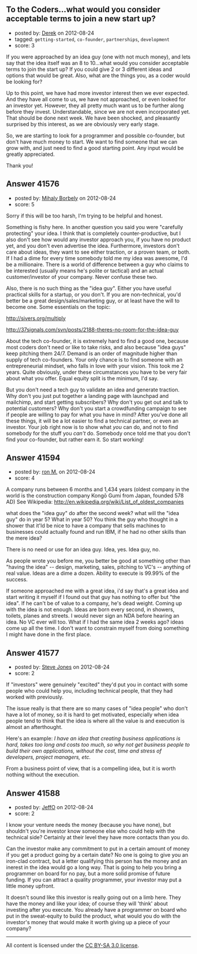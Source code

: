 ## To the Coders...what would you consider acceptable terms to join a new start up?

- posted by: [Derek](https://stackexchange.com/users/-1/18409-derek) on 2012-08-24
- tagged: `getting-started`, `co-founder`, `partnerships`, `development`
- score: 3

If you were approached by an idea guy (one with not much money), and lets say that the idea itself was an 8 to 10...what would you consider acceptable terms to join the start up?  If you could give 2 or 3 different ideas and options that would be great.  Also, what are the things you, as a coder would be looking for?

Up to this point, we have had more investor interest then we ever expected.  And they have all come to us, we have not approached, or even looked for an investor yet.  However, they all pretty much want us to be further along before they invest.    Understandable, since we are not even incorporated yet. That should be done next week.  We have been shocked, and pleasantly surprised by this interest, as we are obviously very early stage.

So, we are starting to look for a programmer and possible co-founder, but don't have much money to start.  We want to find someone that we can grow with, and just need to find a good starting point.  Any input would be greatly appreciated.

Thank you!


## Answer 41576

- posted by: [Mihaly Borbely](https://stackexchange.com/users/-1/13257-mihaly-borbely) on 2012-08-24
- score: 5

Sorry if this will be too harsh, I'm trying to be helpful and honest.

Something is fishy here. In another question you said you were "carefully protecting" your idea. I think that is completely counter-productive, but I also don't see how would any investor approach you, if you have no product yet, and you don't even advertise the idea. Furthermore, investors don't care about ideas, they want to see either traction, or a proven team, or both. If I had a dime for every time somebody told me my idea was awesome, I'd be a millionaire. There is a world of difference between a guy who claims to be interested (usually means he's polite or tactical) and an actual customer/investor of your company. Never confuse these two.

Also, there is no such thing as the "idea guy". Either you have useful practical skills for a startup, or you don't. If you are non-technical, you'd better be a great design/sales/marketing guy, or at least have the will to become one. Some essentials on the topic:

http://sivers.org/multiply

http://37signals.com/svn/posts/2188-theres-no-room-for-the-idea-guy

About the tech co-founder, it is extremely hard to find a good one, because most coders don't need or like to take risks, and also because "idea guys" keep pitching them 24/7. Demand is an order of magnitude higher than supply of tech co-founders. Your only chance is to find someone with an entrepreneurial mindset, who falls in love with your vision. This took me 2 years. Quite obviously, under these circumstances you have to be very fair about what you offer. Equal equity split is the minimum, I'd say.

But you don't need a tech guy to validate an idea and generate traction. Why don't you just put together a landing page with launchpad and mailchimp, and start getting subscribers? Why don't you get out and talk to potential customers? Why don't you start a crowdfunding campaign to see if people are willing to pay for what you have in mind? After you've done all these things, it will be a lot easier to find a technical partner, or even an investor. Your job right now is to show what *you* can do, and not to find somebody for the stuff you *can't* do. Somebody once told me that you don't find your co-founder, but rather earn it. So start working!


## Answer 41594

- posted by: [ron M.](https://stackexchange.com/users/-1/2122-ron-m) on 2012-08-24
- score: 4

A company runs between 6 months and 1,434 years (oldest company in the world is the construction company Kongō Gumi from Japan, founded 578 AD) See Wikipedia: http://en.wikipedia.org/wiki/List_of_oldest_companies
 
what does the "idea guy" do after the second week? what will the "idea guy" do in year 5? What in year 50? You think the guy who thought in a shower that it'ld be nice to have a company that sells machines to businesses could actually found and run IBM, if he had no other skills than the mere idea? 

There is no need or use for an idea guy. Idea, yes. Idea guy, no.

As people wrote you before me, you better be good at something other than "having the idea" -- design, marketing, sales, pitching to VC's -- anything of real value. Ideas are a dime a dozen. Ability to execute is 99.99% of the success. 

If someone approached me with a great idea, i'd say that's a great idea and start writing it myself if I found out that guy has nothing to offer but "the idea". If he can't be of value to a company, he's dead weight. Coming up with the idea is not enough. Ideas are born every second, in showers, toilets, planes and streets. I would never sign an NDA before hearing an idea. No VC ever will too. What if I had the same idea 2 weeks ago? ideas come up all the time. I don't want to constrain myself from doing something I might have done in the first place.



## Answer 41577

- posted by: [Steve Jones](https://stackexchange.com/users/-1/12985-steve-jones) on 2012-08-24
- score: 2

If "investors" were genuinely "excited" they'd put you in contact with some people who could help you, including technical people, that they had worked with previously.

The issue really is that there are so many cases of "idea people" who don't have a lot of money, so it is hard to get motivated, especially when idea people tend to think that the idea is where all the value is and execution is almost an afterthought.

Here's an example: *I have an idea that creating business applications is hard, takes too long and costs too much, so why not get business people to build their own applications, without the cost, time and stress of developers, project managers, etc.*

From a business point of view, that is a compelling idea, but it is worth nothing without the execution.


## Answer 41588

- posted by: [JeffO](https://stackexchange.com/users/-1/1796-jeffo) on 2012-08-24
- score: 2

I know your venture needs the money (because you have none), but shouldn't you're investor know someone else who could help with the technical side? Certainly at their level they have more contacts than you do.

Can the investor make any commitment to put in a certain amount of money if you get a product going by a certain date? No one is going to give you an iron-clad contract, but a letter qualifying this person has the money and an inerest in the idea would go a long way. That is going to help you bring a programmer on board for no pay, but a more solid promise of future funding. If you can attract a quality programmer, your investor may put a little money upfront.

It doesn't sound like this investor is really going out on a limb here. They have the money and like your idea; of course they will 'think' about investing after you execute. You already have a programmer on board who put in the sweat-equity to build the product, what would you do with the investor's money that would make it worth giving up a piece of your company? 



---

All content is licensed under the [CC BY-SA 3.0 license](https://creativecommons.org/licenses/by-sa/3.0/).
